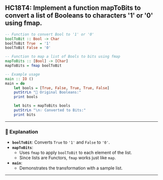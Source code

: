 HC18T4: Implement a function mapToBits to convert a list of Booleans to characters '1' or '0' using fmap.
---

```haskell
-- Function to convert Bool to '1' or '0'
boolToBit :: Bool -> Char
boolToBit True  = '1'
boolToBit False = '0'

-- Function to map a list of Bools to bits using fmap
mapToBits :: [Bool] -> [Char]
mapToBits = fmap boolToBit

-- Example usage
main :: IO ()
main = do
    let bools = [True, False, True, True, False]
    putStrLn "🔢 Original Booleans:"
    print bools

    let bits = mapToBits bools
    putStrLn "\n💡 Converted to Bits:"
    print bits
```

---

### 🧠 Explanation

- **`boolToBit`**: Converts `True` to `'1'` and `False` to `'0'`.
- **`mapToBits`**:
  - Uses `fmap` to apply `boolToBit` to each element of the list.
  - Since lists are Functors, `fmap` works just like `map`.
- **`main`**:
  - Demonstrates the transformation with a sample list.

---

